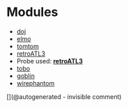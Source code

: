 
# Modules

* [doj](/doj/)
* [elmo](/elmo/)
* [tomtom](/retired/tomtom/)
* [retroATL3](/retroATL3/)
* Probe used: __[retroATL3](/include/probes/auto/retroATL3.md)__
* [tobo](/retired/tobo/)
* [goblin](/goblin/)
* [wirephantom](/wirephantom/)


[](@autogenerated - invisible comment)
